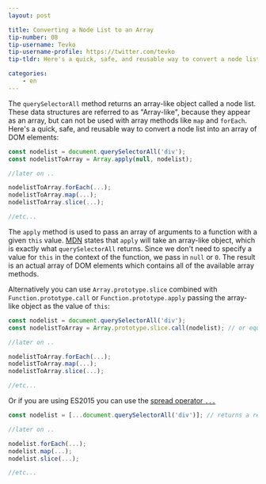 ```yaml
---
layout: post

title: Converting a Node List to an Array
tip-number: 08
tip-username: Tevko
tip-username-profile: https://twitter.com/tevko
tip-tldr: Here's a quick, safe, and reusable way to convert a node list into an array of DOM elements.

categories:
    - en
---
```


The `querySelectorAll` method returns an array-like object called a node list. These data structures are referred to as "Array-like", because they appear as an array, but can not be used with array methods like `map` and `forEach`. Here's a quick, safe, and reusable way to convert a node list into an array of DOM elements:

```javascript
const nodelist = document.querySelectorAll('div');
const nodelistToArray = Array.apply(null, nodelist);

//later on ..

nodelistToArray.forEach(...);
nodelistToArray.map(...);
nodelistToArray.slice(...);

//etc...
```

The `apply` method is used to pass an array of arguments to a function with a given `this` value. [MDN](https://developer.mozilla.org/en-US/docs/Web/JavaScript/Reference/Global_Objects/Function/apply) states that `apply` will take an array-like object, which is exactly what `querySelectorAll` returns. Since we don't need to specify a value for `this` in the context of the function, we pass in `null` or `0`. The result is an actual array of DOM elements which contains all of the available array methods.

Alternatively you can use `Array.prototype.slice` combined with `Function.prototype.call` or `Function.prototype.apply` passing the array-like object as the value of `this`:

```javascript
const nodelist = document.querySelectorAll('div');
const nodelistToArray = Array.prototype.slice.call(nodelist); // or equivalently Array.prototype.slice.apply(nodelist);

//later on ..

nodelistToArray.forEach(...);
nodelistToArray.map(...);
nodelistToArray.slice(...);

//etc...
```

Or if you are using ES2015 you can use the [spread operator `...`](https://developer.mozilla.org/en-US/docs/Web/JavaScript/Reference/Operators/Spread_operator)

```js
const nodelist = [...document.querySelectorAll('div')]; // returns a real array

//later on ..

nodelist.forEach(...);
nodelist.map(...);
nodelist.slice(...);

//etc...
```
